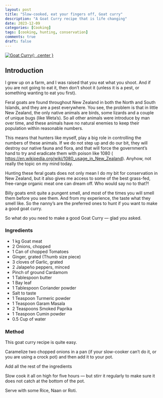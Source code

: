 ```yaml
---
layout: post
title: "Slow-cooked, eat your fingers off, Goat curry"
description: "A Goat Curry recipe that is life changing"
date: 2023-12-09
categories: [Cooking]
tags: [cooking, hunting, conservation]
comments: true
draft: false
---
```

[![Goat Curry](/assets/231209-GoatCurry.jpg){: .center }](/assets/231209-GoatCurry.jpg)

## Introduction
I grew up on a farm, and I was raised that you eat what you shoot. And if you are not going to eat it, then don’t shoot it (unless it is a pest, or something wanting to eat you first).

Feral goats are found throughout New Zealand in both the North and South Islands, and they are a pest everywhere. You see, the problem is that in little New Zealand, the only native animals are birds, some lizards and a couple of unique bugs (like Weta’s). So all other animals were introduce by man over time, and these animals have no natural enemies to keep their population within reasonable numbers.

This means that hunters like myself, play a big role in controlling the numbers of these animals. If we do not step up and do our bit, they will destroy our native fauna and flora, and that will force the government’s hand to try and eradicate them with poison like 1080 ( https://en.wikipedia.org/wiki/1080_usage_in_New_Zealand). Anyhow, not really the topic on my mind today.

Hunting these feral goats does not only mean I do my bit for conservation in New Zealand, but it also gives me access to some of the best grass-fed, free-range organic meat one can dream off. Who would say no to that?!

Billy goats emit quite a pungent smell, and most of the times you will smell them before you see them. And from my experience, the taste what they smell like. So the nanny’s are the preferred ones to hunt if you want to make a good goat curry.

So what do you need to make a good Goat Curry — glad you asked.

### Ingredients

- 1 kg Goat meat
- 2 Onions, chopped
- 1 Can of chopped Tomatoes
- Ginger, grated (Thumb size piece)
- 3 cloves of Garlic, grated
- 2 Jalapeño peppers, minced
- Pinch of ground Cardamom
- 1 Tablespoon butter
- 1 Bay leaf
- 1 Tablespoon Coriander powder
- Salt to taste
- 1 Teaspoon Turmeric powder
- 1 Teaspoon Garam Masala
- 2 Teaspoons Smoked Paprika
- 1 Teaspoon Cumin powder
- 0.5 Cup of water

### Method
This goat curry recipe is quite easy. 

Caramelize two chopped onions in a pan (if your slow-cooker can’t do it, or you are using a crock pot) and then add it to your pot.

Add all the rest of the ingredients

Slow cook it all on high for five hours — but stirr it regularly to make sure it does not catch at the bottom of the pot.

Serve with some Rice, Naan or Roti.